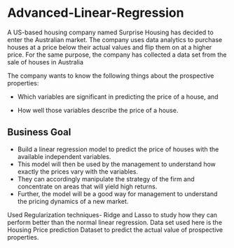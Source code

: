 # Advanced-Linear-Regression


A US-based housing company named Surprise Housing has decided to enter the Australian market. The company uses data analytics to purchase houses at a price below their actual values and flip them on at a higher price. For the same purpose, the company has collected a data set from the sale of houses in Australia

The company wants to know the following things about the prospective properties:

- Which variables are significant in predicting the price of a house, and

- How well those variables describe the price of a house.

## Business Goal

- Build a linear regression model to predict the price of houses with the available independent variables. 
- This model will then be used by the management to understand how exactly the prices vary with the variables.
- They can accordingly manipulate the strategy of the firm and concentrate on areas that will yield high returns.
- Further, the model will be a good way for management to understand the pricing dynamics of a new market.

Used Regularization techniques- Ridge and Lasso to study how they can perform better than the normal linear regression.
Data set used here is the Housing Price prediction Dataset to predict the actual value of prospective properties.

